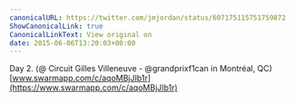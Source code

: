 ```yaml
---
canonicalURL: https://twitter.com/jmjordan/status/607175115751759872
ShowCanonicalLink: true
CanonicalLinkText: View original on
date: 2015-06-06T13:20:03+00:00
---
```

Day 2. (@ Circuit Gilles Villeneuve - @grandprixf1can in Montréal, QC) [www.swarmapp.com/c/aqoMBjJIb1r](https://www.swarmapp.com/c/aqoMBjJIb1r)